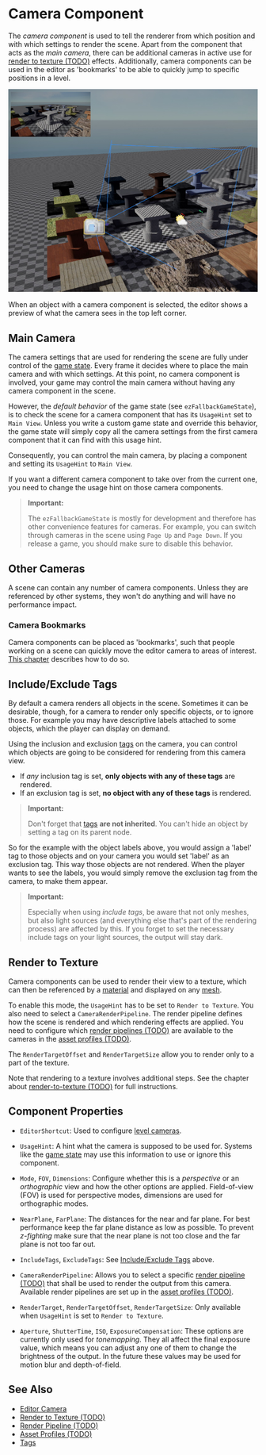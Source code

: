 # Camera Component

The *camera component* is used to tell the renderer from which position and with which settings to render the scene. Apart from the component that acts as the *main camera*, there can be additional cameras in active use for [render to texture (TODO)](../effects/render-to-texture.md) effects. Additionally, camera components can be used in the editor as 'bookmarks' to be able to quickly jump to specific positions in a level.

![Camera](media/camera-component.jpg)

When an object with a camera component is selected, the editor shows a preview of what the camera sees in the top left corner.

## Main Camera

The camera settings that are used for rendering the scene are fully under control of the [game state](../runtime/application/game-state.md). Every frame it decides where to place the main camera and with which settings. At this point, no camera component is involved, your game may control the main camera without having any camera component in the scene.

However, the *default behavior* of the game state (see `ezFallbackGameState`), is to check the scene for a camera component that has its `UsageHint` set to `Main View`. Unless you write a custom game state and override this behavior, the game state will simply copy all the camera settings from the first camera component that it can find with this usage hint.

Consequently, you can control the main camera, by placing a component and setting its `UsageHint` to `Main View`.

If you want a different camera component to take over from the current one, you need to change the usage hint on those camera components.

> **Important:**
>
> The `ezFallbackGameState` is mostly for development and therefore has other convenience features for cameras. For example, you can switch through cameras in the scene using `Page Up` and `Page Down`. If you release a game, you should make sure to disable this behavior.

## Other Cameras

A scene can contain any number of camera components. Unless they are referenced by other systems, they won't do anything and will have no performance impact.

### Camera Bookmarks

Camera components can be placed as 'bookmarks', such that people working on a scene can quickly move the editor camera to areas of interest. [This chapter](../scenes/editor-camera.md#level-cameras) describes how to do so.

## Include/Exclude Tags

By default a camera renders all objects in the scene. Sometimes it can be desirable, though, for a camera to render only specific objects, or to ignore those. For example you may have descriptive labels attached to some objects, which the player can display on demand.

Using the inclusion and exclusion [tags](../projects/tags.md) on the camera, you can control which objects are going to be considered for rendering from this camera view.

* If *any* inclusion tag is set, **only objects with any of these tags** are rendered.
* If an exclusion tag is set, **no object with any of these tags** is rendered.

> **Important:**
>
> Don't forget that [tags](../projects/tags.md) **are not inherited**. You can't hide an object by setting a tag on its parent node.

So for the example with the object labels above, you would assign a 'label' tag to those objects and on your camera you would set 'label' as an exclusion tag. This way those objects are not rendered. When the player wants to see the labels, you would simply remove the exclusion tag from the camera, to make them appear.

> **Important:**
>
> Especially when using *include tags*, be aware that not only meshes, but also light sources (and everything else that's part of the rendering process) are affected by this. If you forget to set the necessary include tags on your light sources, the output will stay dark.

## Render to Texture

Camera components can be used to render their view to a texture, which can then be referenced by a [material](../materials/materials-overview.md) and displayed on any [mesh](meshes/meshes-overview.md).

To enable this mode, the `UsageHint` has to be set to `Render to Texture`. You also need to select a `CameraRenderPipeline`. The render pipeline defines how the scene is rendered and which rendering effects are applied. You need to configure which [render pipelines (TODO)](render-pipeline-overview.md) are available to the cameras in the [asset profiles (TODO)](../assets/asset-profiles.md).

The `RenderTargetOffset` and `RenderTargetSize` allow you to render only to a part of the texture.

Note that rendering to a texture involves additional steps. See the chapter about [render-to-texture (TODO)](../effects/render-to-texture.md) for full instructions.

## Component Properties

* `EditorShortcut`: Used to configure [level cameras](../scenes/editor-camera.md#level-cameras).

* `UsageHint`: A hint what the camera is supposed to be used for. Systems like the [game state](../runtime/application/game-state.md) may use this information to use or ignore this component.

* `Mode`, `FOV`, `Dimensions`: Configure whether this is a *perspective* or an *orthographic* view and how the other options are applied. Field-of-view (FOV) is used for perspective modes, dimensions are used for orthographic modes.

* `NearPlane`, `FarPlane`: The distances for the near and far plane. For best performance keep the far plane distance as low as possible. To prevent *z-fighting* make sure that the near plane is not too close and the far plane is not too far out.

* `IncludeTags`, `ExcludeTags`: See [Include/Exclude Tags](#includeexclude-tags) above.

* `CameraRenderPipeline`: Allows you to select a specific [render pipeline (TODO)](render-pipeline-overview.md) that shall be used to render the output from this camera. Available render pipelines are set up in the [asset profiles (TODO)](../assets/asset-profiles.md).

* `RenderTarget`, `RenderTargetOffset`, `RenderTargetSize`: Only available when `UsageHint` is set to `Render to Texture`.

* `Aperture`, `ShutterTime`, `ISO`, `ExposureCompensation`: These options are currently only used for *tonemapping*. They all affect the final exposure value, which means you can adjust any one of them to change the brightness of the output. In the future these values may be used for motion blur and depth-of-field.

## See Also


* [Editor Camera](../scenes/editor-camera.md)
* [Render to Texture (TODO)](../effects/render-to-texture.md)
* [Render Pipeline (TODO)](render-pipeline-overview.md)
* [Asset Profiles (TODO)](../assets/asset-profiles.md)
* [Tags](../projects/tags.md)
